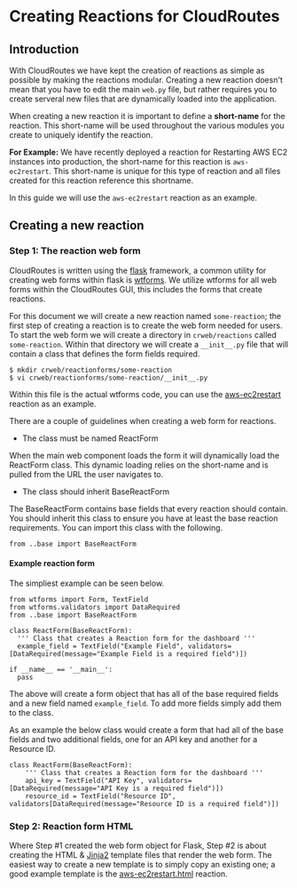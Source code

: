 # Creating Reactions for CloudRoutes

## Introduction

With CloudRoutes we have kept the creation of reactions as simple as possible by making the reactions modular. Creating a new reaction doesn't mean that you have to edit the main `web.py` file, but rather requires you to create serveral new files that are dynamically loaded into the application.

When creating a new reaction it is important to define a **short-name** for the reaction. This short-name will be used throughout the various modules you create to uniquely identify the reaction.

**For Example:** We have recently deployed a reaction for Restarting AWS EC2 instances into production, the short-name for this reaction is `aws-ec2restart`. This short-name is unique for this type of reaction and all files created for this reaction reference this shortname.

In this guide we will use the `aws-ec2restart` reaction as an example.

## Creating a new reaction

### Step 1: The reaction web form

CloudRoutes is written using the [flask](http://flask.pocoo.org/) framework, a common utility for creating web forms within flask is [wtforms](https://wtforms.readthedocs.org/en/latest/). We utilize wtforms for all web forms within the CloudRoutes GUI, this includes the forms that create reactions.

For this document we will create a new reaction named `some-reaction`; the first step of creating a reaction is to create the web form needed for users. To start the web form we will create a directory in `crweb/reactions` called `some-reaction`. Within that directory we will create a `__init__.py` file that will contain a class that defines the form fields required.

    $ mkdir crweb/reactionforms/some-reaction
    $ vi crweb/reactionforms/some-reaction/__init__.py

Within this file is the actual wtforms code, you can use the [aws-ec2restart](https://github.com/asm-products/cloudroutes-service/blob/master/crweb/reactionforms/aws-ec2restart/__init__.py) reaction as an example.

There are a couple of guidelines when creating a web form for reactions.

* The class must be named ReactForm

When the main web component loads the form it will dynamically load the ReactForm class. This dynamic loading relies on the short-name and is pulled from the URL the user navigates to.

* The class should inherit BaseReactForm

The BaseReactForm contains base fields that every reaction should contain. You should inherit this class to ensure you have at least the base reaction requirements. You can import this class with the following.

    from ..base import BaseReactForm

#### Example reaction form

The simpliest example can be seen below.

    from wtforms import Form, TextField
    from wtforms.validators import DataRequired
    from ..base import BaseReactForm
    
    class ReactForm(BaseReactForm):
      ''' Class that creates a Reaction form for the dashboard '''
      example_field = TextField("Example Field", validators=[DataRequired(message="Example Field is a required field")])
      
    if __name__ == '__main__':
      pass

The above will create a form object that has all of the base required fields and a new field named `example_field`. To add more fields simply add them to the class. 

As an example the below class would create a form that had all of the base fields and two additional fields, one for an API key and another for a Resource ID.

    class ReactForm(BaseReactForm):
        ''' Class that creates a Reaction form for the dashboard '''
        api_key = TextField("API Key", validators=[DataRequired(message="API Key is a required field")])
        resource_id = TextField("Resource ID", validators[DataRequired(message="Resource ID is a required field")])


### Step 2: Reaction form HTML

Where Step #1 created the web form object for Flask, Step #2 is about creating the HTML & [Jinja2](http://jinja.pocoo.org/) template files that render the web form. The easiest way to create a new template is to simply copy an existing one; a good example template is the [aws-ec2restart.html](https://github.com/asm-products/cloudroutes-service/blob/master/static/templates/reactions/aws-ec2restart.html) reaction.

